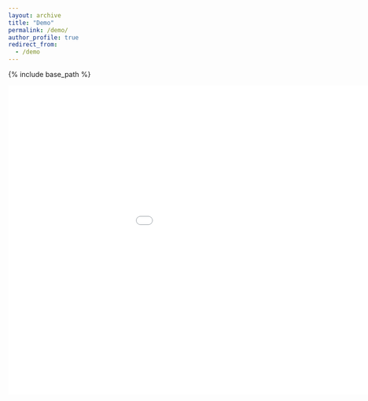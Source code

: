 ```yaml
---
layout: archive
title: "Demo"
permalink: /demo/
author_profile: true
redirect_from:
  - /demo
---
```


{% include base_path %}

<iframe src="files/Prezi.portable-v633" id="iframe_container" frameborder="0" webkitallowfullscreen="" mozallowfullscreen="" allowfullscreen="" allow="autoplay; fullscreen" height="630" width="1120"></iframe>